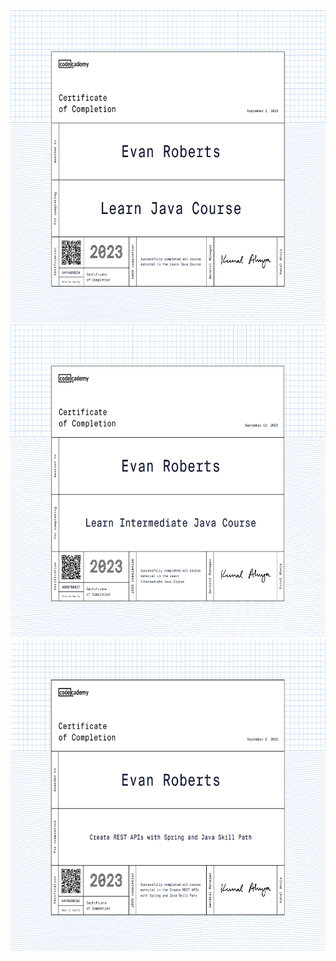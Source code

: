 <img src="Certificates-of-Completion/Learn-Java.png" width="600" height="500" alt="Learn Java Certificate">
<img src="Certificates-of-Completion/Learn-Intermediate-Java.png" width="600" height="500" alt="Learn Intermediate Java Certificate">
<img src="Certificates-of-Completion/Create-REST-APIs-with-Spring-and-Java.png" width="600" height="500" alt="Create REST APIs with Spring and Java Certificate">
